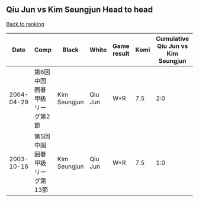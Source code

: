 ## Qiu Jun vs Kim Seungjun Head to head

[Back to ranking](../../index.md)




| **Date** | **Comp** | **Black** | **White** | **Game result** | **Komi** | **Cumulative Qiu Jun vs Kim Seungjun** | **Qiu Jun streak** | **Kim Seungjun streak** | 
| --- | --- | --- | --- | --- | --- | --- | --- | --- |
| 2004-04-29 | 第6回中国囲碁甲級リーグ第2節 | Kim Seungjun | Qiu Jun | W+R | 7.5 | 2:0 | 2 | 0 | 
| 2003-10-16 | 第5回中国囲碁甲級リーグ第13節 | Kim Seungjun | Qiu Jun | W+R | 7.5 | 1:0 | 1 | 0 |




